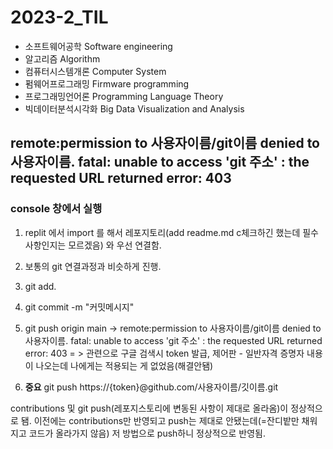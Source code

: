 # 2023-2_TIL


* 소프트웨어공학 Software engineering
* 알고리즘 Algorithm
* 컴퓨터시스템개론 Computer System 
* 펌웨어프로그래밍 Firmware programming
* 프로그래밍언어론 Programming Language Theory
* 빅데이터분석시각화 Big Data Visualization and Analysis



## remote:permission to 사용자이름/git이름 denied to 사용자이름. fatal: unable to access 'git 주소' : the requested URL returned error: 403

 ### console 창에서 실행
 
1. replit 에서 import 를 해서 레포지토리(add readme.md c체크하긴 했는데 필수 사항인지는 모르겠음) 와 우선 연결함.
2. 보통의 git 연결과정과 비슷하게 진행.
3. git add.
4. git commit -m "커밋메시지"
5. git push origin main -> remote:permission to 사용자이름/git이름 denied to 사용자이름. fatal: unable to access 'git 주소' : the requested URL returned error: 403
   = > 관련으로 구글 검색시 token 발급, 제어판 - 일반자격 증명자 내용이 나오는데 나에게는 적용되는 게 없었음(해결안됌)

6. **중요** git push https://{token}@github.com/사용자이름/깃이름.git

contributions 및 git push(레포지스토리에 변동된 사항이 제대로 올라옴)이 정상적으로 됌.
이전에는 contributions만 반영되고 push는 제대로 안됐는데(=잔디밭만 채워지고 코드가 올라가지 않음)
저 방법으로 push하니 정상적으로 반영됨.
